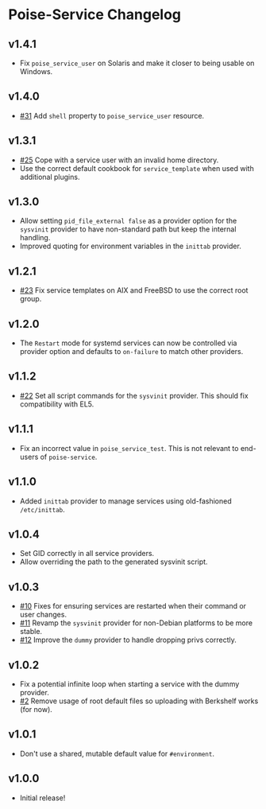 # Poise-Service Changelog

## v1.4.1

* Fix `poise_service_user` on Solaris and make it closer to being usable on Windows.

## v1.4.0

* [#31](https://github.com/poise/poise-service/pull/31) Add `shell` property to
  `poise_service_user` resource.

## v1.3.1

* [#25](https://github.com/poise/poise-service/pull/25) Cope with a service user
  with an invalid home directory.
* Use the correct default cookbook for `service_template` when used with additional plugins.

## v1.3.0

* Allow setting `pid_file_external false` as a provider option for the `sysvinit`
  provider to have non-standard path but keep the internal handling.
* Improved quoting for environment variables in the `inittab` provider.

## v1.2.1

* [#23](https://github.com/poise/poise-service/pull/23) Fix service templates on AIX and FreeBSD to use the correct root group.

## v1.2.0

* The `Restart` mode for systemd services can now be controlled via provider
  option and defaults to `on-failure` to match other providers.

## v1.1.2

* [#22](https://github.com/poise/poise-service/pull/22) Set all script commands
  for the `sysvinit` provider. This should fix compatibility with EL5.

## v1.1.1

* Fix an incorrect value in `poise_service_test`. This is not relevant to
  end-users of `poise-service`.

## v1.1.0

* Added `inittab` provider to manage services using old-fashioned `/etc/inittab`.

## v1.0.4

* Set GID correctly in all service providers.
* Allow overriding the path to the generated sysvinit script.

## v1.0.3

* [#10](https://github.com/poise/poise-service/pull/10) Fixes for ensuring services are restarted when their command or user changes.
* [#11](https://github.com/poise/poise-service/pull/11) Revamp the `sysvinit` provider for non-Debian platforms to be more stable.
* [#12](https://github.com/poise/poise-service/pull/12) Improve the `dummy` provider to handle dropping privs correctly.

## v1.0.2

* Fix a potential infinite loop when starting a service with the dummy provider.
* [#2](https://github.com/poise/poise-service/pull/2) Remove usage of root
  default files so uploading with Berkshelf works (for now).

## v1.0.1

* Don't use a shared, mutable default value for `#environment`.

## v1.0.0

* Initial release!
